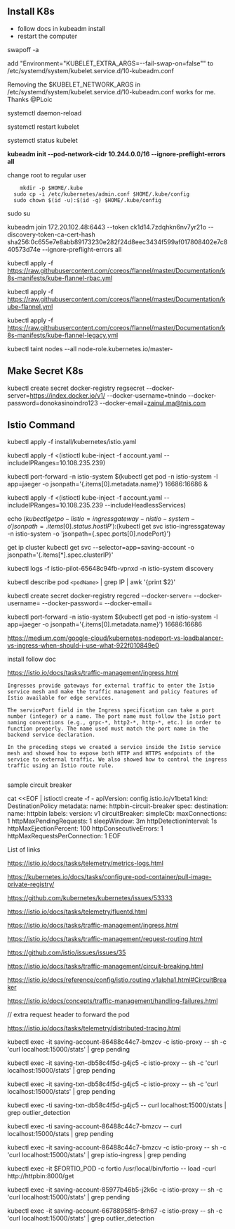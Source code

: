 ## Install K8s 

- follow docs in kubeadm install
- restart the computer

swapoff -a  

add "Environment="KUBELET_EXTRA_ARGS=--fail-swap-on=false"" to /etc/systemd/system/kubelet.service.d/10-kubeadm.conf

Removing the $KUBELET_NETWORK_ARGS in /etc/systemd/system/kubelet.service.d/10-kubeadm.conf works for me.
Thanks @PLoic

systemctl daemon-reload

systemctl restart kubelet

systemctl status kubelet

**kubeadm init --pod-network-cidr 10.244.0.0/16 --ignore-preflight-errors all**

change root to regular user
```
    mkdir -p $HOME/.kube
  sudo cp -i /etc/kubernetes/admin.conf $HOME/.kube/config
  sudo chown $(id -u):$(id -g) $HOME/.kube/config
  ```
sudo su

kubeadm join 172.20.102.48:6443 --token ck1d14.7zdqhkn6nv7yr21o --discovery-token-ca-cert-hash sha256:0c655e7e8abb89173230e282f24d8eec3434f599af017808402e7c840573d74e --ignore-preflight-errors all

kubectl apply -f https://raw.githubusercontent.com/coreos/flannel/master/Documentation/k8s-manifests/kube-flannel-rbac.yml

kubectl apply -f https://raw.githubusercontent.com/coreos/flannel/master/Documentation/kube-flannel.yml

kubectl apply -f https://raw.githubusercontent.com/coreos/flannel/master/Documentation/k8s-manifests/kube-flannel-legacy.yml

kubectl taint nodes --all node-role.kubernetes.io/master-


## Make Secret K8s
kubectl create secret docker-registry regsecret --docker-server=https://index.docker.io/v1/ --docker-username=tnindo --docker-password=donokasinoindro123 --docker-email=zainul.ma@tnis.com


## Istio Command
kubectl apply -f install/kubernetes/istio.yaml

kubectl apply -f <(istioctl kube-inject -f account.yaml  --includeIPRanges=10.108.235.239)


kubectl port-forward -n istio-system $(kubectl get pod -n istio-system -l app=jaeger -o jsonpath='{.items[0].metadata.name}') 16686:16686 &

kubectl apply -f <(istioctl kube-inject -f account.yaml  --includeIPRanges=10.108.235.239 --includeHeadlessServices)

echo $(kubectl get po -l istio=ingressgateway -n istio-system -o 'jsonpath={.items[0].status.hostIP}'):$(kubectl get svc istio-ingressgateway -n istio-system -o 'jsonpath={.spec.ports[0].nodePort}')


get ip cluster
kubectl get svc --selector=app=saving-account -o jsonpath='{.items[*].spec.clusterIP}'

kubectl logs -f istio-pilot-65648c94fb-vpnxd -n istio-system discovery

kubectl describe pod `<podName>` | grep IP | awk '{print $2}'

kubectl create secret docker-registry regcred --docker-server=<your-registry-server> --docker-username=<your-name> --docker-password=<your-pword> --docker-email=<your-email>

kubectl port-forward -n istio-system $(kubectl get pod -n istio-system -l app=jaeger -o jsonpath='{.items[0].metadata.name}') 16686:16686

https://medium.com/google-cloud/kubernetes-nodeport-vs-loadbalancer-vs-ingress-when-should-i-use-what-922f010849e0


install follow doc

https://istio.io/docs/tasks/traffic-management/ingress.html

```
Ingresses provide gateways for external traffic to enter the Istio service mesh and make the traffic management and policy features of Istio available for edge services.

The servicePort field in the Ingress specification can take a port number (integer) or a name. The port name must follow the Istio port naming conventions (e.g., grpc-*, http2-*, http-*, etc.) in order to function properly. The name used must match the port name in the backend service declaration.

In the preceding steps we created a service inside the Istio service mesh and showed how to expose both HTTP and HTTPS endpoints of the service to external traffic. We also showed how to control the ingress traffic using an Istio route rule.


```

sample circuit breaker

cat <<EOF | istioctl create -f -
apiVersion: config.istio.io/v1beta1
kind: DestinationPolicy
metadata:
  name: httpbin-circuit-breaker
spec:
  destination:
    name: httpbin
    labels:
      version: v1
  circuitBreaker:
    simpleCb:
      maxConnections: 1
      httpMaxPendingRequests: 1
      sleepWindow: 3m
      httpDetectionInterval: 1s
      httpMaxEjectionPercent: 100
      httpConsecutiveErrors: 1
      httpMaxRequestsPerConnection: 1
EOF


List of links

https://istio.io/docs/tasks/telemetry/metrics-logs.html

https://kubernetes.io/docs/tasks/configure-pod-container/pull-image-private-registry/

https://github.com/kubernetes/kubernetes/issues/53333

https://istio.io/docs/tasks/telemetry/fluentd.html

https://istio.io/docs/tasks/traffic-management/ingress.html

https://istio.io/docs/tasks/traffic-management/request-routing.html

https://github.com/istio/issues/issues/35

https://istio.io/docs/tasks/traffic-management/circuit-breaking.html


https://istio.io/docs/reference/config/istio.routing.v1alpha1.html#CircuitBreaker


https://istio.io/docs/concepts/traffic-management/handling-failures.html



// extra request header to forward the pod

https://istio.io/docs/tasks/telemetry/distributed-tracing.html


kubectl exec -it saving-account-86488c44c7-bmzcv  -c istio-proxy  -- sh -c 'curl localhost:15000/stats' | grep pending


kubectl exec -it saving-txn-db58c4f5d-g4jc5  -c istio-proxy  -- sh -c 'curl localhost:15000/stats' | grep pending


kubectl exec -it saving-txn-db58c4f5d-g4jc5  -c istio-proxy  -- sh -c 'curl localhost:15000/stats' | grep pending



kubectl exec -ti saving-txn-db58c4f5d-g4jc5 -- curl localhost:15000/stats | grep outlier_detection


kubectl exec -ti saving-account-86488c44c7-bmzcv -- curl localhost:15000/stats | grep pending


kubectl exec -it saving-account-86488c44c7-bmzcv  -c istio-proxy  -- sh -c 'curl localhost:15000/stats' | grep istio-ingress | grep pending


kubectl exec -it $FORTIO_POD  -c fortio /usr/local/bin/fortio -- load -curl  http://httpbin:8000/get




kubectl exec -it saving-account-85977b46b5-j2k6c  -c istio-proxy  -- sh -c 'curl localhost:15000/stats' | grep pending


kubectl exec -it saving-account-66788958f5-8rh67  -c istio-proxy  -- sh -c 'curl localhost:15000/stats' | grep outlier_detection

